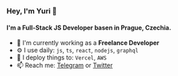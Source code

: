 ### Hey, I'm Yuri 👻

#### I'm a Full-Stack JS Developer basen in Prague, Czechia.

- 🏢 I'm currently working as a **Freelance Developer**
- ⚙️ I use daily: `js`, `ts`, `react`, `nodejs`, `graphql`
- 🎢 I deploy things to: `Vercel`, `AWS`
- 📫 Reach me: [Telegram](https://t.me/yyakovlev) or [Twitter](https://twitter.com/yakovlevyuri)
